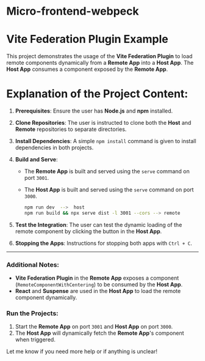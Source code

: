 # Micro-frontend-webpeck

# Vite Federation Plugin Example

This project demonstrates the usage of the **Vite Federation Plugin** to load remote components dynamically from a **Remote App** into a **Host App**. The **Host App** consumes a component exposed by the **Remote App**.

# Explanation of the Project Content:

1. **Prerequisites**: Ensure the user has **Node.js** and **npm** installed.
   
2. **Clone Repositories**: The user is instructed to clone both the **Host** and **Remote** repositories to separate directories.

3. **Install Dependencies**: A simple `npm install` command is given to install dependencies in both projects.

4. **Build and Serve**:
   - The **Remote App** is built and served using the `serve` command on port `3001`.
   - The **Host App** is built and served using the `serve` command on port `3000`.
  
     ```bash
     npm run dev  -->  host
     npm run build && npx serve dist -l 3001 --cors --> remote

     ```

5. **Test the Integration**: The user can test the dynamic loading of the remote component by clicking the button in the **Host App**.

6. **Stopping the Apps**: Instructions for stopping both apps with `Ctrl + C`.

---

### Additional Notes:
- **Vite Federation Plugin** in the **Remote App** exposes a component (`RemoteComponentWithCentering`) to be consumed by the **Host App**.
- **React** and **Suspense** are used in the **Host App** to load the remote component dynamically.
  
### Run the Projects:
1. Start the **Remote App** on port `3001` and **Host App** on port `3000`.
2. The **Host App** will dynamically fetch the **Remote App**'s component when triggered.

Let me know if you need more help or if anything is unclear!

